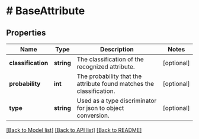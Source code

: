 # # BaseAttribute

## Properties

Name | Type | Description | Notes
------------ | ------------- | ------------- | -------------
**classification** | **string** | The classification of the recognized attribute. | [optional]
**probability** | **int** | The probability that the attribute found matches the classification. | [optional]
**type** | **string** | Used as a type discriminator for json to object conversion. | [optional]

[[Back to Model list]](../../README.md#models) [[Back to API list]](../../README.md#endpoints) [[Back to README]](../../README.md)
